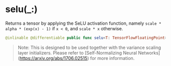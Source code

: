 # selu(\_:)

Returns a tensor by applying the SeLU activation function, namely
`scale * alpha * (exp(x) - 1)` if `x < 0`, and `scale * x` otherwise.

``` swift
@inlinable @differentiable public func selu<T: TensorFlowFloatingPoint>(_ x: Tensor<T>) -> Tensor<T>
```

> Note: This is designed to be used together with the variance scaling layer initializers. Please refer to \[Self-Normalizing Neural Networks\](https://arxiv.org/abs/1706.02515) for more information.
